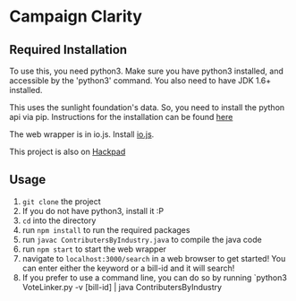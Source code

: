 Campaign Clarity
========
Required Installation
----------------------
To use this, you need python3. Make sure you have python3 installed, and accessible by the 'python3' command. 
You also need to have JDK 1.6+ installed. 

This uses the sunlight foundation's data. So, you need to install the python api via pip. 
Instructions for the installation can be found [here](http://sunlightfoundation.com/blog/2012/02/13/introducing-python-sunlight)

The web wrapper is in io.js. Install [io.js](https://iojs.org/en/index.html).

This project is also on [Hackpad](https://opendatadaydc.hackpad.com/Correlation-between-Money-and-Votes-rK20nNdsVlc)

Usage
-----
  1. `git clone` the project 
  2. If you do not have python3, install it :P 
  3. `cd` into the directory 
  4. run `npm install` to run the required packages
  5. run `javac ContributersByIndustry.java` to compile the java code
  6. run `npm start` to start the web wrapper 
  7. navigate to `localhost:3000/search` in a web browser to get started! You can enter either the keyword or a bill-id and it will search! 
  8. If you prefer to use a command line, you can do so by running `python3 VoteLinker.py -v [bill-id] | java ContributersByIndustry


  

